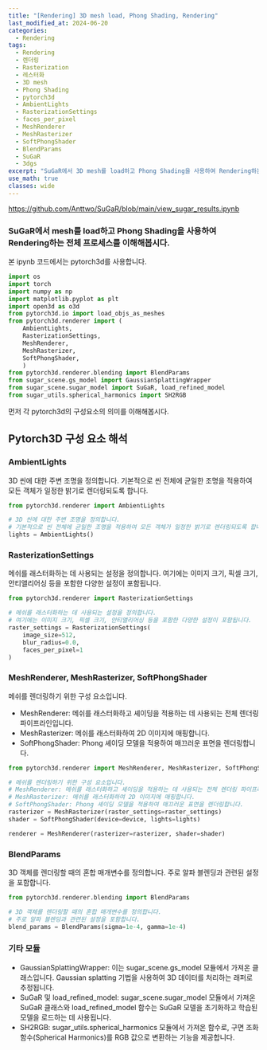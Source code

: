```yaml
---
title: "[Rendering] 3D mesh load, Phong Shading, Rendering"
last_modified_at: 2024-06-20
categories:
  - Rendering
tags:
  - Rendering
  - 렌더링
  - Rasterization
  - 레스터화
  - 3D mesh
  - Phong Shading
  - pytorch3d
  - AmbientLights
  - RasterizationSettings
  - faces_per_pixel
  - MeshRenderer
  - MeshRasterizer
  - SoftPhongShader
  - BlendParams
  - SuGaR
  - 3dgs
excerpt: "SuGaR에서 3D mesh를 load하고 Phong Shading을 사용하여 Rendering하는 전체 프로세스"
use_math: true
classes: wide
---
```


https://github.com/Anttwo/SuGaR/blob/main/view_sugar_results.ipynb

### SuGaR에서 mesh를 load하고 Phong Shading을 사용하여 Rendering하는 전체 프로세스를 이해해봅시다.

본 ipynb 코드에서는 pytorch3d를 사용합니다.

```python
import os
import torch
import numpy as np
import matplotlib.pyplot as plt
import open3d as o3d
from pytorch3d.io import load_objs_as_meshes
from pytorch3d.renderer import (
    AmbientLights,
    RasterizationSettings, 
    MeshRenderer, 
    MeshRasterizer,  
    SoftPhongShader,
    )
from pytorch3d.renderer.blending import BlendParams
from sugar_scene.gs_model import GaussianSplattingWrapper
from sugar_scene.sugar_model import SuGaR, load_refined_model
from sugar_utils.spherical_harmonics import SH2RGB
```

먼저 각 pytorch3d의 구성요소의 의미를 이해해봅시다.

## Pytorch3D 구성 요소 해석

### AmbientLights
3D 씬에 대한 주변 조명을 정의합니다. 기본적으로 씬 전체에 균일한 조명을 적용하여 모든 객체가 일정한 밝기로 렌더링되도록 합니다.

```python
from pytorch3d.renderer import AmbientLights

# 3D 씬에 대한 주변 조명을 정의합니다.
# 기본적으로 씬 전체에 균일한 조명을 적용하여 모든 객체가 일정한 밝기로 렌더링되도록 합니다.
lights = AmbientLights()
```

### RasterizationSettings
메쉬를 래스터화하는 데 사용되는 설정을 정의합니다. 여기에는 이미지 크기, 픽셀 크기, 안티앨리어싱 등을 포함한 다양한 설정이 포함됩니다.
```python
from pytorch3d.renderer import RasterizationSettings

# 메쉬를 래스터화하는 데 사용되는 설정을 정의합니다.
# 여기에는 이미지 크기, 픽셀 크기, 안티앨리어싱 등을 포함한 다양한 설정이 포함됩니다.
raster_settings = RasterizationSettings(
    image_size=512, 
    blur_radius=0.0, 
    faces_per_pixel=1
)
```

### MeshRenderer, MeshRasterizer, SoftPhongShader
메쉬를 렌더링하기 위한 구성 요소입니다.

- MeshRenderer: 메쉬를 래스터화하고 셰이딩을 적용하는 데 사용되는 전체 렌더링 파이프라인입니다.
- MeshRasterizer: 메쉬를 래스터화하여 2D 이미지에 매핑합니다.
- SoftPhongShader: Phong 셰이딩 모델을 적용하여 매끄러운 표면을 렌더링합니다.

```python
from pytorch3d.renderer import MeshRenderer, MeshRasterizer, SoftPhongShader

# 메쉬를 렌더링하기 위한 구성 요소입니다.
# MeshRenderer: 메쉬를 래스터화하고 셰이딩을 적용하는 데 사용되는 전체 렌더링 파이프라인입니다.
# MeshRasterizer: 메쉬를 래스터화하여 2D 이미지에 매핑합니다.
# SoftPhongShader: Phong 셰이딩 모델을 적용하여 매끄러운 표면을 렌더링합니다.
rasterizer = MeshRasterizer(raster_settings=raster_settings)
shader = SoftPhongShader(device=device, lights=lights)

renderer = MeshRenderer(rasterizer=rasterizer, shader=shader)
```

### BlendParams
3D 객체를 렌더링할 때의 혼합 매개변수를 정의합니다. 주로 알파 블렌딩과 관련된 설정을 포함합니다.
```python
from pytorch3d.renderer.blending import BlendParams

# 3D 객체를 렌더링할 때의 혼합 매개변수를 정의합니다.
# 주로 알파 블렌딩과 관련된 설정을 포함합니다.
blend_params = BlendParams(sigma=1e-4, gamma=1e-4)
```

### 기타 모듈
- GaussianSplattingWrapper: 이는 sugar_scene.gs_model 모듈에서 가져온 클래스입니다. Gaussian splatting 기법을 사용하여 3D 데이터를 처리하는 래퍼로 추정됩니다.
- SuGaR 및 load_refined_model: sugar_scene.sugar_model 모듈에서 가져온 SuGaR 클래스와 load_refined_model 함수는 SuGaR 모델을 초기화하고 학습된 모델을 로드하는 데 사용됩니다.
- SH2RGB: sugar_utils.spherical_harmonics 모듈에서 가져온 함수로, 구면 조화 함수(Spherical Harmonics)를 RGB 값으로 변환하는 기능을 제공합니다.




